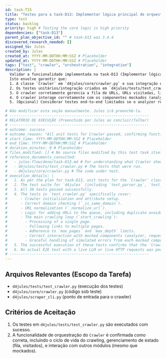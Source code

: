 ```yaml
---
id: task-T15
title: "Testes para a task-D13: Implementar lógica principal de orquestração do crawling"
type: test
status: backlog
priority: high # Testing the core logic is high priority
dependencies: ["task-D13"]
parent_plan_objective_id: "" # task-D13 was 3.4.4
discovered_research_needed: []
assigned_to: Jules
created_by: Jules
created_at: YYYY-MM-DDTHH:MM:SSZ # Placeholder
updated_at: YYYY-MM-DDTHH:MM:SSZ # Placeholder
tags: ["test", "crawler", "orchestration", "integration"]
description: |
  Validar a funcionalidade implementada na task-D13 (Implementar lógica principal de orquestração do crawling).
  Isto envolve garantir que:
  1. A classe `Crawler` em `d4jules/core/crawler.py` e sua integração em `d4jules/scraper_cli.py` operam conforme os critérios de aceitação da task-D13.
  2. Os testes unitários/integração criados em `d4jules/tests/test_crawler.py` (como parte da task-D13) são executados e passam.
  3. O crawler corretamente gerencia a fila de URLs, URLs visitadas, limites de profundidade e páginas.
  4. O crawler interage corretamente com os componentes mockados (analyzer, parser, writer) e lida com seus retornos e exceções.
  5. (Opcional) Considerar testes end-to-end limitados se o analyzer real (D09) estiver pronto e puder ser usado contra um site de teste local ou público muito simples.

# Não modificar esta seção manualmente. Jules irá preenchê-la.
# ---------------------------------------------------------------
# RELATÓRIO DE EXECUÇÃO (Preenchido por Jules ao concluir/falhar)
# ---------------------------------------------------------------
# outcome: success
# outcome_reason: "All unit tests for Crawler passed, confirming functionality with mocked dependencies."
# start_time: YYYY-MM-DDTHH:MM:SSZ # Placeholder
# end_time: YYYY-MM-DDTHH:MM:SSZ # Placeholder
# duration_minutes: 0 # Placeholder
# files_modified: [] # No source files modified by this test task itself.
# reference_documents_consulted:
#   - jules-flow/done/task-D13.md # For understanding what Crawler should do.
#   - d4jules/tests/test_crawler.py # The tests that were run.
#   - d4jules/core/crawler.py # The code under test.
# execution_details: |
#   1. As per the plan for task-D13, unit tests for the `Crawler` class were created in `d4jules/tests/test_crawler.py`. These tests utilize `unittest.mock` to isolate the `Crawler`'s orchestration logic from external dependencies (analyzer, requests, parser, writer).
#   2. The test suite for `d4jules` (including `test_parser.py`, `test_writer.py`, and `test_crawler.py`) was executed using the command: `python -m unittest discover d4jules/tests`.
#   3. All 36 tests passed successfully.
#   4. The tests in `test_crawler.py` specifically cover:
#      - Crawler initialization and attribute setup.
#      - Correct domain checking (`_is_same_domain`).
#      - URL normalization (`_normalize_url`).
#      - Logic for adding URLs to the queue, including duplicate avoidance, domain checking, and respecting `max_depth`.
#      - The main crawling loop (`start_crawling`):
#        - Processing of a single page.
#        - Following links to multiple pages.
#        - Adherence to `max_pages` and `max_depth` limits.
#        - Correct interaction with mocked components (analyzer, requests, parser, writer).
#        - Graceful handling of simulated errors from each mocked component (e.g., analyzer failure, download error, parse error, write error), allowing the crawler to continue with other URLs.
#   5. The successful execution of these tests confirms that the `Crawler` class, as implemented in `task-D13`, correctly orchestrates the crawling process and manages its state (queue, visited URLs, limits) as per the defined requirements, when its dependencies are behaving as expected (or as mocked).
#   6. No actual E2E test with a live LLM or live HTTP requests was performed as part of this task, aligning with the strategy to test components with mocks for reliability and control. The E2E test in T02 covered the CLI flow with similar mocks.
# ---------------------------------------------------------------
---
```


## Arquivos Relevantes (Escopo da Tarefa)
* `d4jules/tests/test_crawler.py` (execução dos testes)
* `d4jules/core/crawler.py` (código sob teste)
* `d4jules/scraper_cli.py` (ponto de entrada para o crawler)

## Critérios de Aceitação
1. Os testes em `d4jules/tests/test_crawler.py` são executados com sucesso.
2. A funcionalidade de orquestração do `Crawler` é confirmada como correta, incluindo o ciclo de vida do crawling, gerenciamento de estado (fila, visitados), e interação com outros módulos (mesmo que mockados).
```
